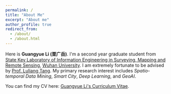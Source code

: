 ```yaml
---
permalink: /
title: "About Me"
excerpt: "About me"
author_profile: true
redirect_from: 
  - /about/
  - /about.html
---
```


Here is **Guangyue Li (栗广岳)**.
I'm a second year graduate student from [State Key Laboratory of Information Engineering in Surveying, Mapping and Remote Sensing](http://www.lmars.whu.edu.cn/en), [Wuhan University](https://en.whu.edu.cn/). I am extremely fortunate to be advised by [Prof. Luliang Tang](http://jszy.whu.edu.cn/tangluliang). My primary research interest includes *Spatio-temporal Data Mining*, *Smart City*, *Deep Learning*, and *GeoAI*.

You can find my CV here: [Guangyue Li's Curriculum Vitae](../homepage/files/paper1.pdf).


